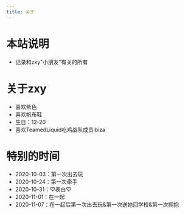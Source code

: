 ```yaml
---
title: 关于
---
```


# 本站说明
- 记录和zxy"小朋友"有关的所有

# 关于zxy
- 喜欢紫色
- 喜欢帆布鞋
- 生日：12-20
- 喜欢TeamedLiquid吃鸡战队成员ibiza

# 特别的时间
- 2020-10-03：第一次出去玩
- 2020-10-24：第一次牵手
- 2020-10-31：♡表白♡
- 2020-11-01：在一起
- 2020-11-07：在一起后第一次出去玩&第一次送她回学校&第一次拥抱